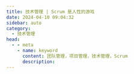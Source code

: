 ```yaml
---
title: 技术管理 | Scrum 是人性的游戏
date: 2024-04-10 09:04:32
sidebar: auto
category: 
  - 技术管理
head:
  - - meta
    - name: keyword
      content: 团队管理，项目管理，技术管理，Scrum
      description: 
---
```




